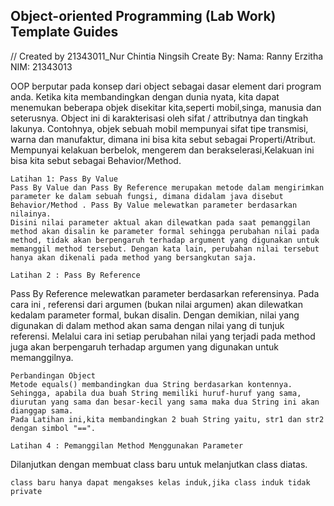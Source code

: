 ## Object-oriented Programming (Lab Work) Template Guides
// Created by 21343011_Nur Chintia Ningsih
Create By: Nama: Ranny Erzitha NIM: 21343013

OOP berputar pada konsep dari object sebagai dasar element dari program anda. Ketika kita membandingkan dengan dunia nyata, kita dapat menemukan beberapa objek disekitar kita,seperti mobil,singa, manusia dan seterusnya. Object ini di karakterisasi oleh sifat / attributnya dan tingkah lakunya. Contohnya, objek sebuah mobil mempunyai sifat tipe transmisi, warna dan manufaktur, dimana ini bisa kita sebut sebagai Properti/Atribut. Mempunyai kelakuan berbelok, mengerem dan berakselerasi,Kelakuan ini bisa kita sebut sebagai Behavior/Method.

    Latihan 1: Pass By Value
    Pass By Value dan Pass By Reference merupakan metode dalam mengirimkan parameter ke dalam sebuah fungsi, dimana didalam java disebut Behavior/Method . Pass By Value melewatkan parameter berdasarkan nilainya.
    Disini nilai parameter aktual akan dilewatkan pada saat pemanggilan method akan disalin ke parameter formal sehingga perubahan nilai pada method, tidak akan berpengaruh terhadap argument yang digunakan untuk memanggil method tersebut. Dengan kata lain, perubahan nilai tersebut hanya akan dikenali pada method yang bersangkutan saja.

    Latihan 2 : Pass By Reference
  Pass By Reference melewatkan parameter berdasarkan referensinya. Pada cara ini , referensi dari argumen (bukan nilai argumen) akan dilewatkan kedalam parameter formal, bukan disalin.
    Dengan demikian, nilai yang digunakan di dalam method akan sama dengan nilai yang di tunjuk referensi.
    Melalui cara ini setiap perubahan nilai yang terjadi pada method juga akan berpengaruh terhadap argumen yang digunakan untuk memanggilnya.

    Perbandingan Object
    Metode equals() membandingkan dua String berdasarkan kontennya. Sehingga, apabila dua buah String memiliki huruf-huruf yang sama, diurutan yang sama dan besar-kecil yang sama maka dua String ini akan dianggap sama.
    Pada Latihan ini,kita membandingkan 2 buah String yaitu, str1 dan str2 dengan simbol "==".

    Latihan 4 : Pemanggilan Method Menggunakan Parameter
 Dilanjutkan dengan membuat class baru untuk melanjutkan class diatas.
    

    class baru hanya dapat mengakses kelas induk,jika class induk tidak private
